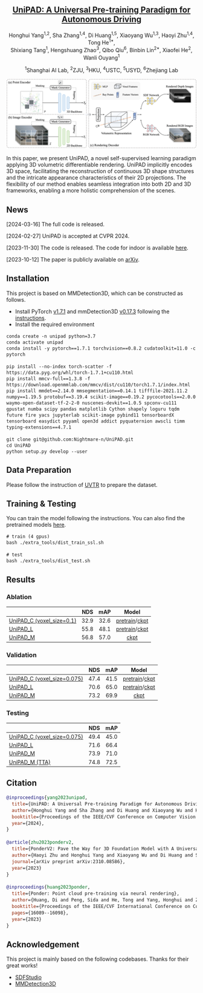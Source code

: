 <div align='center'>

<h2><a href="https://arxiv.org/abs/2310.08370">UniPAD: A Universal Pre-training Paradigm for Autonomous Driving</a></h2>

Honghui Yang<sup>1,2</sup>, Sha Zhang<sup>1,4</sup>, Di Huang<sup>1,5</sup>, Xiaoyang Wu<sup>1,3</sup>, Haoyi Zhu<sup>1,4</sup>, Tong He<sup>1*</sup>,
<br>
Shixiang Tang<sup>1</sup>, Hengshuang Zhao<sup>3</sup>, Qibo Qiu<sup>6</sup>, Binbin Lin<sup>2*</sup>, Xiaofei He<sup>2</sup>, Wanli Ouyang<sup>1</sup>
 
<sup>1</sup>Shanghai AI Lab, <sup>2</sup>ZJU, <sup>3</sup>HKU, <sup>4</sup>USTC, <sup>5</sup>USYD, <sup>6</sup>Zhejiang Lab
 

</div>


<p align="center">
    <img src="assets/pipeline.png" alt="pipeline" width="800" />
</p>

<!-- In contrast to numerous NLP and 2D computer vision foundational models, the learning of a robust and highly generalized 3D foundational model poses considerably greater challenges. This is primarily due to the inherent data variability and the diversity of downstream tasks. In this paper, we introduce a comprehensive 3D pre-training framework designed to facilitate the acquisition of efficient 3D representations, thereby establishing a pathway to 3D foundational models. Motivated by the fact that informative 3D features should be able to encode rich geometry and appearance cues that can be utilized to render realistic images, we propose a novel universal paradigm to learn point cloud representations by differentiable neural rendering, serving as a bridge between 3D and 2D worlds. We train a point cloud encoder within a devised volumetric neural renderer by comparing the rendered images with the real images. Notably, our approach demonstrates the seamless integration of the learned 3D encoder into diverse downstream tasks. These tasks encompass not only high-level challenges such as 3D detection and segmentation but also low-level objectives like 3D reconstruction and image synthesis, spanning both indoor and outdoor scenarios. Besides, we also illustrate the capability of pre-training a 2D backbone using the proposed universal methodology, surpassing conventional pre-training methods by a large margin. For the first time, PonderV2 achieves state-of-the-art performance on 11 indoor and outdoor benchmarks. The consistent improvements in various settings imply the effectiveness of the proposed method. -->

In this paper, we present UniPAD, a novel self-supervised learning paradigm applying 3D volumetric differentiable rendering. UniPAD implicitly encodes 3D space, facilitating the reconstruction of continuous 3D shape structures and the intricate appearance characteristics of their 2D projections. The flexibility of our method enables seamless integration into both 2D and 3D frameworks, enabling a more holistic comprehension of the scenes.


## News
[2024-03-16] The full code is released.

[2024-02-27] UniPAD is accepted at CVPR 2024.

[2023-11-30] The code is released. The code for indoor is available [here](https://github.com/OpenGVLab/PonderV2).

[2023-10-12] The paper is publicly available on [arXiv](https://arxiv.org/abs/2310.08370).

## Installation
This project is based on MMDetection3D, which can be constructed as follows.

- Install PyTorch [v1.7.1](https://pytorch.org/get-started/previous-versions/) and mmDetection3D [v0.17.3](https://github.com/open-mmlab/mmdetection3d/tree/v0.17.3) following the [instructions](https://github.com/open-mmlab/mmdetection3d/blob/v0.17.3/docs/getting_started.md).
- Install the required environment

```
conda create -n unipad python=3.7
conda activate unipad
conda install -y pytorch==1.7.1 torchvision==0.8.2 cudatoolkit=11.0 -c pytorch

pip install --no-index torch-scatter -f https://data.pyg.org/whl/torch-1.7.1+cu110.html
pip install mmcv-full==1.3.8 -f https://download.openmmlab.com/mmcv/dist/cu110/torch1.7.1/index.html
pip install mmdet==2.14.0 mmsegmentation==0.14.1 tifffile-2021.11.2 numpy==1.19.5 protobuf==3.19.4 scikit-image==0.19.2 pycocotools==2.0.0 waymo-open-dataset-tf-2-2-0 nuscenes-devkit==1.0.5 spconv-cu111 gpustat numba scipy pandas matplotlib Cython shapely loguru tqdm future fire yacs jupyterlab scikit-image pybind11 tensorboardX tensorboard easydict pyyaml open3d addict pyquaternion awscli timm typing-extensions==4.7.1

git clone git@github.com:Nightmare-n/UniPAD.git
cd UniPAD
python setup.py develop --user
```
## Data Preparation
Please follow the instruction of [UVTR](https://github.com/dvlab-research/UVTR) to prepare the dataset.

## Training & Testing
You can train the model following the instructions. You can also find the pretrained models [here](https://drive.google.com/drive/folders/1_D57qpLDbNAEAEqfjdNFDrlB5ntSDVrT?usp=sharing).
```
# train (4 gpus)
bash ./extra_tools/dist_train_ssl.sh

# test
bash ./extra_tools/dist_test.sh
```

## Results

### Ablation
|                                             | NDS | mAP | Model |
|---------------------------------------------|:-------:|:-------:|:-------:|
|[UniPAD_C (voxel_size=0.1)](projects/configs/unipad_abl/abl_uvtr_cam_vs0.1_finetune.py)| 32.9 | 32.6 | [pretrain](https://drive.google.com/file/d/1W8ebt8ntyGwCuhIir53OX_ZQyOY5kwhM/view?usp=sharing)/[ckpt](https://drive.google.com/file/d/1rwxyrhCdChFqEo7yUquqntQKAgExbvPB/view?usp=sharing) |
|[UniPAD_L](projects/configs/unipad_abl/abl_uvtr_lidar_vs0.075_finetune.py)| 55.8 | 48.1 | [pretrain](https://drive.google.com/file/d/1HJDxEsHytuKgpXbuFws2rjVBJG0AMQ3I/view?usp=sharing)/[ckpt](https://drive.google.com/file/d/191vEkU-H8z4qK7KBPcXgMDJPy4HNq8GM/view?usp=sharing) |
|[UniPAD_M](projects/configs/unipad_abl/abl_uvtr_fusion_vs0.075_finetune.py)| 56.8 | 57.0 | [ckpt](https://drive.google.com/file/d/1LY-BydPXGpRowvDNJ9I_GV65UGoQG9Kg/view?usp=sharing) |

### Validation
|                                             | NDS | mAP | Model |
|---------------------------------------------|:-------:|:-------:|:-------:|
|[UniPAD_C (voxel_size=0.075)](projects/configs/unipad_final/final_uvtr_cam_vs0.075_finetune.py)| 47.4 | 41.5 |  [pretrain](https://drive.google.com/file/d/154SI0CzjiMtMcZdAMLYLvJioUh2AhIa9/view?usp=sharing)/[ckpt](https://drive.google.com/file/d/1CIdbnzP5VOHLIj9EgB7rMzcozUP1F6sJ/view?usp=sharing) |
|[UniPAD_L](projects/configs/unipad_final/final_uvtr_lidar_vs0.075_finetune.py)| 70.6 | 65.0 | [pretrain](https://drive.google.com/file/d/1HJDxEsHytuKgpXbuFws2rjVBJG0AMQ3I/view?usp=sharing)/[ckpt](https://drive.google.com/file/d/14magUpxM-PlIuEOLI7up9EZlH66QNpCy/view?usp=sharing) |
|[UniPAD_M](projects/configs/unipad_final/final_uvtr_fusion_vs0.075_finetune.py)| 73.2 | 69.9 | [ckpt](https://drive.google.com/file/d/1xzfgE8J2COjj69XJhT1HOm5VHCVfv7k1/view?usp=sharing) |

### Testing
|                                             | NDS | mAP | 
|---------------------------------------------|:-------:|:-------:|
|[UniPAD_C (voxel_size=0.075)](projects/configs/unipad_final/final_uvtr_cam_vs0.075_finetune_test.py)| 49.4 | 45.0 |
|[UniPAD_L](projects/configs/unipad_final/final_uvtr_lidar_vs0.075_finetune_test.py)| 71.6 | 66.4 |
|[UniPAD_M](projects/configs/unipad_final/final_uvtr_fusion_vs0.075_finetune_test.py)| 73.9 | 71.0 |
|[UniPAD_M (TTA)](projects/configs/unipad_final/final_uvtr_fusion_vs0.075_finetune_test_tta.py)| 74.8 | 72.5 |

## Citation
```bib
@inproceedings{yang2023unipad,
  title={UniPAD: A Universal Pre-training Paradigm for Autonomous Driving}, 
  author={Honghui Yang and Sha Zhang and Di Huang and Xiaoyang Wu and Haoyi Zhu and Tong He and Shixiang Tang and Hengshuang Zhao and Qibo Qiu and Binbin Lin and Xiaofei He and Wanli Ouyang},
  booktitle={Proceedings of the IEEE/CVF Conference on Computer Vision and Pattern Recognition},
  year={2024},
}

@article{zhu2023ponderv2,
  title={PonderV2: Pave the Way for 3D Foundation Model with A Universal Pre-training Paradigm}, 
  author={Haoyi Zhu and Honghui Yang and Xiaoyang Wu and Di Huang and Sha Zhang and Xianglong He and Tong He and Hengshuang Zhao and Chunhua Shen and Yu Qiao and Wanli Ouyang},
  journal={arXiv preprint arXiv:2310.08586},
  year={2023}
}

@inproceedings{huang2023ponder,
  title={Ponder: Point cloud pre-training via neural rendering},
  author={Huang, Di and Peng, Sida and He, Tong and Yang, Honghui and Zhou, Xiaowei and Ouyang, Wanli},
  booktitle={Proceedings of the IEEE/CVF International Conference on Computer Vision},
  pages={16089--16098},
  year={2023}
}
```

## Acknowledgement
This project is mainly based on the following codebases. Thanks for their great works!

- [SDFStudio](https://github.com/autonomousvision/sdfstudio)
- [MMDetection3D](https://github.com/open-mmlab/mmdetection3d)
